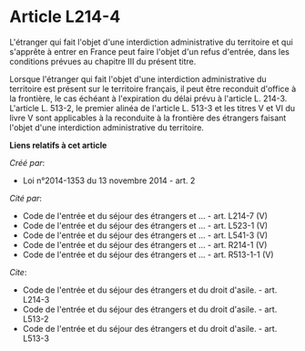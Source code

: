 # Article L214-4

L'étranger qui fait l'objet d'une interdiction administrative du territoire et qui s'apprête à entrer en France peut faire
l'objet d'un refus d'entrée, dans les conditions prévues au chapitre III du présent titre. 

Lorsque l'étranger qui fait l'objet d'une interdiction administrative du territoire est présent sur le territoire français,
il peut être reconduit d'office à la frontière, le cas échéant à l'expiration du délai prévu à l'article L. 214-3. L'article
L. 513-2, le premier alinéa de l'article L. 513-3 et les titres V et VI du livre V sont applicables à la reconduite à la
frontière des étrangers faisant l'objet d'une interdiction administrative du territoire.

**Liens relatifs à cet article**

_Créé par_:

  - Loi n°2014-1353 du 13 novembre 2014 - art. 2

_Cité par_:

  - Code de l'entrée et du séjour des étrangers et ... - art. L214-7 (V)
  - Code de l'entrée et du séjour des étrangers et ... - art. L523-1 (V)
  - Code de l'entrée et du séjour des étrangers et ... - art. L541-3 (V)
  - Code de l'entrée et du séjour des étrangers et ... - art. R214-1 (V)
  - Code de l'entrée et du séjour des étrangers et ... - art. R513-1-1 (V)

_Cite_:

  - Code de l'entrée et du séjour des étrangers et du droit d'asile. - art. L214-3
  - Code de l'entrée et du séjour des étrangers et du droit d'asile. - art. L513-2
  - Code de l'entrée et du séjour des étrangers et du droit d'asile. - art. L513-3

